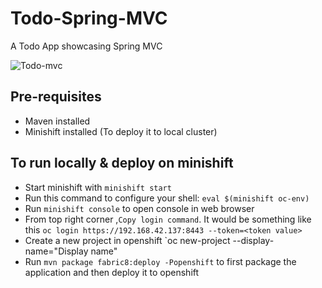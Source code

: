 # Todo-Spring-MVC
A Todo App showcasing Spring MVC

![Todo-mvc](https://user-images.githubusercontent.com/24780524/71545695-46fc1880-29b4-11ea-856a-e99be9fca91d.png)

## Pre-requisites
- Maven installed
- Minishift installed (To deploy it to local cluster)

## To run locally & deploy on minishift

- Start minishift with `minishift start`
- Run this command to configure your shell: `eval $(minishift oc-env)`
- Run `minishift console` to open console in web browser
- From top right corner ,`Copy login command`. It would be something like this `oc login https://192.168.42.137:8443 --token=<token value>`
- Create a new project in openshift `oc new-project <project-name> --display-name="Display name"
- Run `mvn package fabric8:deploy -Popenshift` to first package the application and then deploy it to openshift
  
